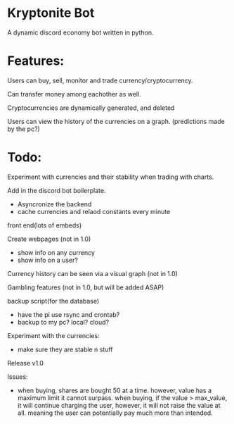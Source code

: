 # Kryptonite Bot

 A dynamic discord economy bot written in python.

# Features:

 Users can buy, sell, monitor and trade currency/cryptocurrency.

Can transfer money among eachother as well.

Cryptocurrencies are dynamically generated, and deleted

Users can view the history of the currencies on a graph. (predictions made by the pc?)


# Todo:
 
Experiment with currencies and their stability when trading with charts.

Add in the discord bot boilerplate.
- Asyncronize the backend
- cache currencies and relaod constants every minute

front end(lots of embeds)

Create webpages (not in 1.0)
- show info on any currency
-  show info on a user?
    
Currency history can be seen via a visual graph (not in 1.0)

Gambling features (not in 1.0, but will be added ASAP)

backup script(for the database)
- have the pi use rsync and crontab?
- backup to my pc? local? cloud?

Experiment with the currencies:
- make sure they are stable n stuff

Release v1.0

Issues:
- when buying, shares are bought 50 at a time. however, value has a maximum limit it cannot surpass. when buying, if the value > max_value, it will continue charging the user, however, it will not raise the value at all. meaning the user can potentially pay much more than intended.
